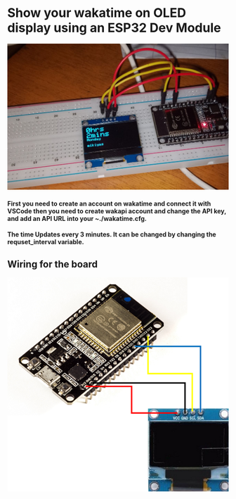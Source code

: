 # Show your wakatime on OLED display using an ESP32 Dev Module
![Demo](/images/board.jpg)

#### First you need to create an account on wakatime and connect it with VSCode then you need to create wakapi account and change the API key, and add an API URL into your ~./wakatime.cfg. 
#### The time Updates every 3 minutes. It can be changed by changing the requset_interval variable. 

## Wiring for the board
![Wiring](/images/wiring.jpg)